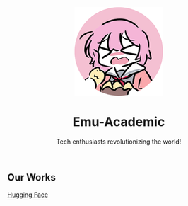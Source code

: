 <div align="center">
  <img src="https://github.com/Emu-Academic/.github/blob/main/profile/banner.png" height="200">
  <h1>Emu-Academic</h1>
  <p>Tech enthusiasts revolutionizing the world!</p>
</div>

<br/>

## Our Works
[Hugging Face](https://huggingface.co/Emu-Academic)  
